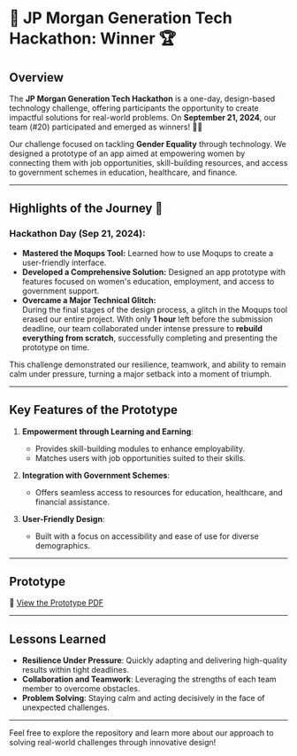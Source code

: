 # 🌟 JP Morgan Generation Tech Hackathon: Winner 🏆

## Overview  
The **JP Morgan Generation Tech Hackathon** is a one-day, design-based technology challenge, offering participants the opportunity to create impactful solutions for real-world problems. On **September 21, 2024**, our team (#20) participated and emerged as winners! 🎉✨  

Our challenge focused on tackling **Gender Equality** through technology. We designed a prototype of an app aimed at empowering women by connecting them with job opportunities, skill-building resources, and access to government schemes in education, healthcare, and finance.  

---

## Highlights of the Journey 🚀  

### **Hackathon Day (Sep 21, 2024):**  
- **Mastered the Moqups Tool:** Learned how to use Moqups to create a user-friendly interface.  
- **Developed a Comprehensive Solution:** Designed an app prototype with features focused on women's education, employment, and access to government support.  
- **Overcame a Major Technical Glitch:**  
   During the final stages of the design process, a glitch in the Moqups tool erased our entire project. With only **1 hour** left before the submission deadline, our team collaborated under intense pressure to **rebuild everything from scratch**, successfully completing and presenting the prototype on time.  

This challenge demonstrated our resilience, teamwork, and ability to remain calm under pressure, turning a major setback into a moment of triumph.  

---

## Key Features of the Prototype  

1. **Empowerment through Learning and Earning**:  
   - Provides skill-building modules to enhance employability.  
   - Matches users with job opportunities suited to their skills.  

2. **Integration with Government Schemes**:  
   - Offers seamless access to resources for education, healthcare, and financial assistance.  

3. **User-Friendly Design**:  
   - Built with a focus on accessibility and ease of use for diverse demographics.  

---

## Prototype 

📄 [View the Prototype PDF](https://raw.githubusercontent.com/anshumalapandit/JP-morgan-Generation-Tech-Hackathon/main/Prototype/Team_20_GenerationTech_Katalyst%20(1).pdf)


---

## Lessons Learned  

- **Resilience Under Pressure**: Quickly adapting and delivering high-quality results within tight deadlines.  
- **Collaboration and Teamwork**: Leveraging the strengths of each team member to overcome obstacles.  
- **Problem Solving**: Staying calm and acting decisively in the face of unexpected challenges.  

---

Feel free to explore the repository and learn more about our approach to solving real-world challenges through innovative design!  
